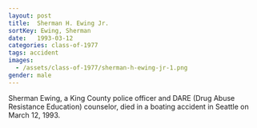 ```yaml
---
layout: post
title:  Sherman H. Ewing Jr.
sortKey: Ewing, Sherman
date:   1993-03-12
categories: class-of-1977
tags: accident
images:
  - /assets/class-of-1977/sherman-h-ewing-jr-1.png
gender: male
---
```

Sherman Ewing, a King County police officer and DARE (Drug Abuse Resistance Education) counselor, died in a boating accident in Seattle on March 12, 1993.
